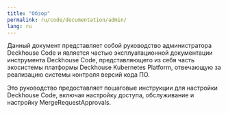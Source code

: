 ```yaml
---
title: "Обзор"
permalink: ru/code/documentation/admin/
lang: ru
---
```


Данный документ представляет собой руководство администратора Deckhouse Code и является частью эксплуатационной документации инструмента Deckhouse Code, представляющего из себя часть экосистемы платформы Deckhouse Kubernetes Platform, отвечающую за реализацию системы контроля версий кода ПО.

Это руководство предоставляет пошаговые инструкции для настройки Deckhouse Code, включая настройку доступа, обслуживание и настройку MergeRequestApprovals.
